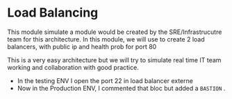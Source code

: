 # Load Balancing

This module simulate a module would be created by the SRE/Infrastrucutre team for this architecture.
In this module, we will use to create 2 load balancers, with public ip and health prob for port 80

This is a very easy architecture but we will try to simulate real time IT team working and collaboration with good practice.

- In the testing ENV I open the port 22 in load balancer externe
- Now in the Production ENV, I commented that bloc but added a `BASTION` .